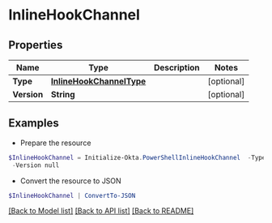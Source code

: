 # InlineHookChannel
## Properties

Name | Type | Description | Notes
------------ | ------------- | ------------- | -------------
**Type** | [**InlineHookChannelType**](InlineHookChannelType.md) |  | [optional] 
**Version** | **String** |  | [optional] 

## Examples

- Prepare the resource
```powershell
$InlineHookChannel = Initialize-Okta.PowerShellInlineHookChannel  -Type null `
 -Version null
```

- Convert the resource to JSON
```powershell
$InlineHookChannel | ConvertTo-JSON
```

[[Back to Model list]](../README.md#documentation-for-models) [[Back to API list]](../README.md#documentation-for-api-endpoints) [[Back to README]](../README.md)

